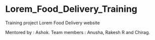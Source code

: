 # Lorem_Food_Delivery_Training

Training project Lorem Food Delivery website

Mentored by : Ashok.
Team members : Anusha, Rakesh R and Chirag.
